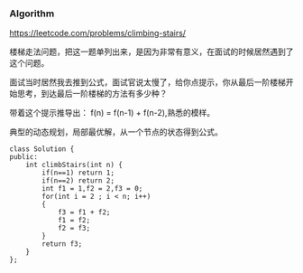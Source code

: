 
### Algorithm

https://leetcode.com/problems/climbing-stairs/

楼梯走法问题，把这一题单列出来，是因为非常有意义，在面试的时候居然遇到了这个问题。

面试当时居然我去推到公式，面试官说太慢了，给你点提示，你从最后一阶楼梯开始思考，到达最后一阶楼梯的方法有多少种？

带着这个提示推导出： f(n) = f(n-1) + f(n-2),熟悉的模样。

典型的动态规划，局部最优解，从一个节点的状态得到公式。

```
class Solution {
public:
    int climbStairs(int n) {
        if(n==1) return 1;
        if(n==2) return 2;
        int f1 = 1,f2 = 2,f3 = 0;
        for(int i = 2 ; i < n; i++)
        {
            f3 = f1 + f2;
            f1 = f2;
            f2 = f3;
        }
        return f3;
    }
};
```
